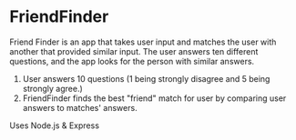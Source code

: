 # FriendFinder

Friend Finder is an app that takes user input and matches the user with another that provided similar input. 
The user answers ten different questions, and the app looks for the person with similar answers.

  1. User answers 10 questions (1 being strongly disagree and 5 being strongly agree.)
  2. FriendFinder finds the best "friend" match for user by comparing user answers to matches' answers.
  
  
Uses Node.js & Express

